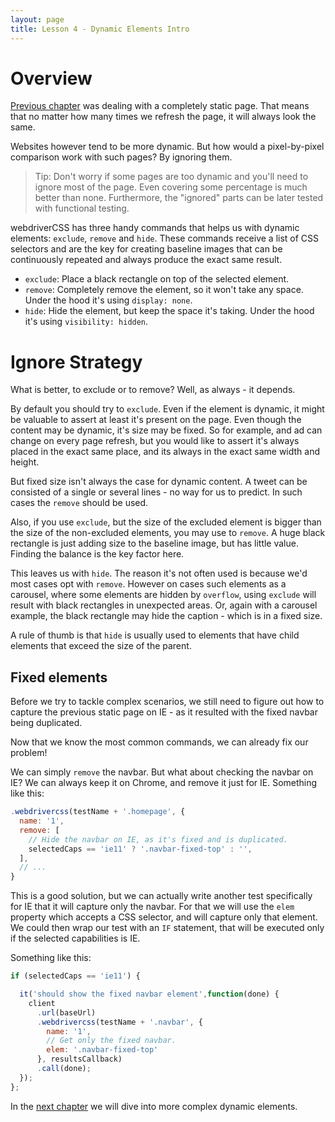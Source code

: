 ```yaml
---
layout: page
title: Lesson 4 - Dynamic Elements Intro
---
```


# Overview

[Previous chapter](/tutorials/lesson3-static-page/) was dealing with a completely static page. That means that no matter how many times we refresh the page, it will always look the same.

Websites however tend to be more dynamic. But how would a pixel-by-pixel comparison work with such pages? By ignoring them.

> Tip: Don't worry if some pages are too dynamic and you'll need to ignore most of the page. Even covering some percentage is much better than none. Furthermore, the "ignored" parts can be later tested with functional testing.

webdriverCSS has three handy commands that helps us with dynamic elements: `exclude`, `remove` and `hide`. These commands receive a list of CSS selectors and are the key for creating baseline images that can be continuously repeated and always produce the exact same result.

* `exclude`: Place a black rectangle on top of the selected element.
* `remove`: Completely remove the element, so it won't take any space. Under the hood it's using `display: none`.
* `hide`: Hide the element, but keep the space it's taking. Under the hood it's using `visibility: hidden`.

# Ignore Strategy

What is better, to exclude or to remove? Well, as always - it depends.

By default you should try to `exclude`. Even if the element is dynamic, it might be valuable to assert at least it's present on the page. Even though the content may be dynamic, it's size may be fixed. So for example, and ad can change on every page refresh, but you would like to assert it's always placed in the exact same place, and its always in the exact same width and height.

But fixed size isn't always the case for dynamic content. A tweet can be consisted of a single or several lines - no way for us to predict. In such cases the `remove` should be used.

Also, if you use `exclude`, but the size of the excluded element is bigger than the size of the non-excluded elements, you may use to `remove`. A huge black rectangle is just adding size to the baseline image, but has little value. Finding the balance is the key factor here.

This leaves us with `hide`. The reason it's not often used is because we'd most cases opt with `remove`. However on cases such elements as a carousel, where some elements are hidden by `overflow`, using `exclude` will result with black rectangles in unexpected areas. Or, again with a carousel example, the black rectangle may hide the caption - which is in a fixed size.

A rule of thumb is that `hide` is usually used to elements that have child elements that exceed the size of the parent.

## Fixed elements

Before we try to tackle complex scenarios, we still need to figure out how to capture the previous static page on IE - as it resulted with the fixed navbar being duplicated.

Now that we know the most common commands, we can already fix our problem!

We can simply `remove` the navbar. But what about checking the navbar on IE?
We can always keep it on Chrome, and remove it just for IE. Something like this:

```js
.webdrivercss(testName + '.homepage', {
  name: '1',
  remove: [
    // Hide the navbar on IE, as it's fixed and is duplicated.
    selectedCaps == 'ie11' ? '.navbar-fixed-top' : '',
  ],
  // ...
}
```

This is a good solution, but we can actually write another test specifically for IE that it will capture only the navbar. For that we will use the `elem` property which accepts a CSS selector, and will capture only that element. We could then wrap our test with an `IF` statement, that will be executed only if the selected capabilities is IE.

Something like this:

```js
if (selectedCaps == 'ie11') {

  it('should show the fixed navbar element',function(done) {
    client
      .url(baseUrl)
      .webdrivercss(testName + '.navbar', {
        name: '1',
        // Get only the fixed navbar.
        elem: '.navbar-fixed-top'
      }, resultsCallback)
      .call(done);
  });
};
```

In the [next chapter](/tutorials/lesson5-dynamic-complex/) we will dive into more complex dynamic elements.
